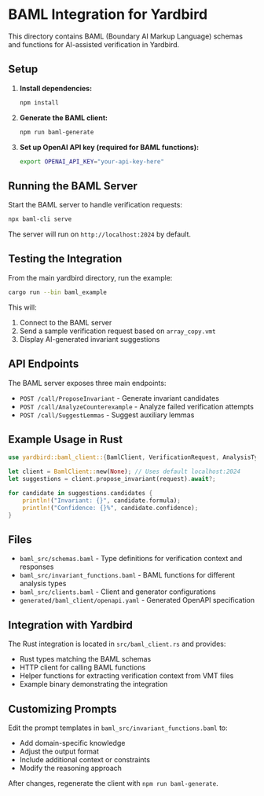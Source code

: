 # BAML Integration for Yardbird

This directory contains BAML (Boundary AI Markup Language) schemas and functions for AI-assisted verification in Yardbird.

## Setup

1. **Install dependencies:**
   ```bash
   npm install
   ```

2. **Generate the BAML client:**
   ```bash
   npm run baml-generate
   ```

3. **Set up OpenAI API key (required for BAML functions):**
   ```bash
   export OPENAI_API_KEY="your-api-key-here"
   ```

## Running the BAML Server

Start the BAML server to handle verification requests:

```bash
npx baml-cli serve
```

The server will run on `http://localhost:2024` by default.

## Testing the Integration

From the main yardbird directory, run the example:

```bash
cargo run --bin baml_example
```

This will:
1. Connect to the BAML server
2. Send a sample verification request based on `array_copy.vmt`
3. Display AI-generated invariant suggestions

## API Endpoints

The BAML server exposes three main endpoints:

- `POST /call/ProposeInvariant` - Generate invariant candidates
- `POST /call/AnalyzeCounterexample` - Analyze failed verification attempts
- `POST /call/SuggestLemmas` - Suggest auxiliary lemmas

## Example Usage in Rust

```rust
use yardbird::baml_client::{BamlClient, VerificationRequest, AnalysisType};

let client = BamlClient::new(None); // Uses default localhost:2024
let suggestions = client.propose_invariant(request).await?;

for candidate in suggestions.candidates {
    println!("Invariant: {}", candidate.formula);
    println!("Confidence: {}%", candidate.confidence);
}
```

## Files

- `baml_src/schemas.baml` - Type definitions for verification context and responses
- `baml_src/invariant_functions.baml` - BAML functions for different analysis types
- `baml_src/clients.baml` - Client and generator configurations
- `generated/baml_client/openapi.yaml` - Generated OpenAPI specification

## Integration with Yardbird

The Rust integration is located in `src/baml_client.rs` and provides:

- Rust types matching the BAML schemas
- HTTP client for calling BAML functions
- Helper functions for extracting verification context from VMT files
- Example binary demonstrating the integration

## Customizing Prompts

Edit the prompt templates in `baml_src/invariant_functions.baml` to:
- Add domain-specific knowledge
- Adjust the output format
- Include additional context or constraints
- Modify the reasoning approach

After changes, regenerate the client with `npm run baml-generate`.